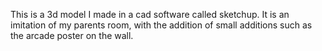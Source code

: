This is a 3d model I made in a cad software called sketchup. It is an imitation of my parents room, with the addition of small additions such as the arcade poster on the wall.
